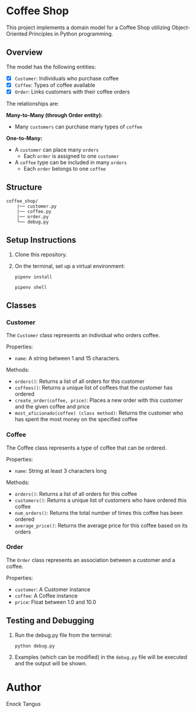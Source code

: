 # Coffee Shop

This project implements a domain model for a Coffee Shop utilizing Object-Oriented Principles in Python programming.

## Overview
The model has the following entities:
- [x] `Customer`: Individuals who purchase coffee
- [x] `Coffee`: Types of coffee available
- [x] `Order`: Links customers with their coffee orders

The relationships are:

**Many-to-Many (through Order entity):**
+ Many `customers` can purchase many types of `coffee`

**One-to-Many:**
+ A `customer` can place many `orders`
    - Each `order` is assigned to one `customer`
+ A `coffee` type can be included in many `orders`
    - Each `order` belongs to one `coffee`

## Structure

    coffee_shop/
        |── customer.py
        |── coffee.py
        |── order.py
        └── debug.py


## Setup Instructions
1. Clone this repository.
2. On the terminal, set up a virtual environment:

    `pipenv install`
    
    `pipenv shell`

## Classes
### Customer
The `Customer` class represents an individual who orders coffee.

Properties:

+ `name`: A string between 1 and 15 characters.

Methods:

+ `orders()`: Returns a list of all orders for this customer
+ `coffees()`: Returns a unique list of coffees that the customer has ordered
+ `create_order(coffee, price)`: Places a new order with this customer and the given coffee and price
+ `most_aficionado(coffee) (class method)`: Returns the customer who has spent the most money on the specified coffee

### Coffee
The Coffee class represents a type of coffee that can be ordered.

Properties:

+ `name`: String at least 3 characters long

Methods:

+ `orders()`: Returns a list of all orders for this coffee
+ `customers()`: Returns a unique list of customers who have ordered this coffee
+ `num_orders()`: Returns the total number of times this coffee has been ordered
+ `average_price()`: Returns the average price for this coffee based on its orders

### Order
The `Order` class represents an association between a customer and a coffee.

Properties:

+ `customer`: A Customer instance
+ `coffee`: A Coffee instance
+ `price`: Float between 1.0 and 10.0

## Testing and Debugging
1. Run the debug.py file from the terminal:
    
    `python debug.py`

2. Examples (which can be modified) in the `debug.py` file will be executed and the output will be shown.

# Author
Enock Tangus